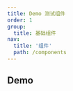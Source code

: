```yaml
---
title: Demo 测试组件
order: 1
group:
  title: 基础组件
nav:
  title: '组件'
  path: /components
---
```


## Demo

<code src="../../demo/Demo/index.jsx"></code>

<API src="./index.tsx"></API>
